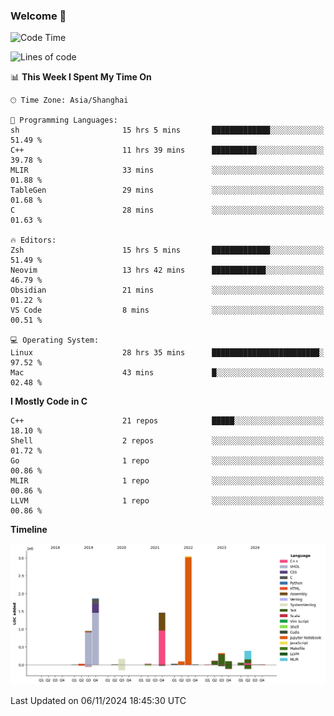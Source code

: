 ### Welcome 👋

<!--START_SECTION:waka-->
![Code Time](http://img.shields.io/badge/Code%20Time-1%2C709%20hrs%2052%20mins-blue)

![Lines of code](https://img.shields.io/badge/From%20Hello%20World%20I%27ve%20Written-8.7%20million%20lines%20of%20code-blue)

📊 **This Week I Spent My Time On** 

```text
🕑︎ Time Zone: Asia/Shanghai

💬 Programming Languages: 
sh                       15 hrs 5 mins       █████████████░░░░░░░░░░░░   51.49 % 
C++                      11 hrs 39 mins      ██████████░░░░░░░░░░░░░░░   39.78 % 
MLIR                     33 mins             ░░░░░░░░░░░░░░░░░░░░░░░░░   01.88 % 
TableGen                 29 mins             ░░░░░░░░░░░░░░░░░░░░░░░░░   01.68 % 
C                        28 mins             ░░░░░░░░░░░░░░░░░░░░░░░░░   01.63 % 

🔥 Editors: 
Zsh                      15 hrs 5 mins       █████████████░░░░░░░░░░░░   51.49 % 
Neovim                   13 hrs 42 mins      ████████████░░░░░░░░░░░░░   46.79 % 
Obsidian                 21 mins             ░░░░░░░░░░░░░░░░░░░░░░░░░   01.22 % 
VS Code                  8 mins              ░░░░░░░░░░░░░░░░░░░░░░░░░   00.51 % 

💻 Operating System: 
Linux                    28 hrs 35 mins      ████████████████████████░   97.52 % 
Mac                      43 mins             █░░░░░░░░░░░░░░░░░░░░░░░░   02.48 % 
```

**I Mostly Code in C** 

```text
C++                      21 repos            █████░░░░░░░░░░░░░░░░░░░░   18.10 % 
Shell                    2 repos             ░░░░░░░░░░░░░░░░░░░░░░░░░   01.72 % 
Go                       1 repo              ░░░░░░░░░░░░░░░░░░░░░░░░░   00.86 % 
MLIR                     1 repo              ░░░░░░░░░░░░░░░░░░░░░░░░░   00.86 % 
LLVM                     1 repo              ░░░░░░░░░░░░░░░░░░░░░░░░░   00.86 % 
```



**Timeline**

![Lines of Code chart](https://raw.githubusercontent.com/Bohan-hu/Bohan-hu/master/assets/bar_graph.png)


 Last Updated on 06/11/2024 18:45:30 UTC
<!--END_SECTION:waka-->



